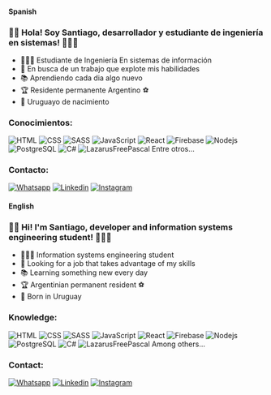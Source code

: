 #### Spanish
### 👋🏻 Hola! Soy Santiago, desarrollador y estudiante de ingeniería en sistemas! 👨🏻‍💻

- 👨🏻‍🎓 Estudiante de Ingeniería En sistemas de información
- 🤯 En busca de un trabajo que explote mis habilidades
- 📚 Aprendiendo cada dia algo nuevo
- 🏆 Residente permanente Argentino ⚽️ 
- 🧉 Uruguayo de nacimiento

### Conocimientos:
<p>
  <img alt="HTML" src="https://img.shields.io/badge/-HTML-E34F26?style=flat-square&logo=HTML5&logoColor=white" />
  <img alt="CSS" src="https://img.shields.io/badge/-CSS-1572B6?style=flat-square&logo=CSS3&logoColor=white" />
  <img alt="SASS" src="https://img.shields.io/badge/-Sass-CD6799?style=flat-square&logo=sass&logoColor=white" />
  <img alt="JavaScript" src="https://img.shields.io/badge/-JavaScript-F7DF1E?style=flat-square&logo=JavaScript&logoColor=white" />
  <img alt="React" src="https://img.shields.io/badge/-React-45b8d8?style=flat-square&logo=react&logoColor=white" />
  <img alt="Firebase" src="https://img.shields.io/badge/-Firebase-FFA611?style=flat-square&logo=firebase&logoColor=white" />
  <img alt="Nodejs" src="https://img.shields.io/badge/-Nodejs-43853d?style=flat-square&logo=Node.js&logoColor=white" />  
  <img alt="PostgreSQL" src="https://img.shields.io/badge/-PostgreSQL-0064a5?style=flat-square&logo=postgresql&logoColor=white%22" />  
  <img alt="C#" src="https://img.shields.io/badge/-C%20Sharp-239120?style=flat-square&logo=csharp&logoColor=white" />
  <img alt="LazarusFreePascal" src="https://img.shields.io/badge/-Pascal-000000?style=flat-square&logo=Lazarus&logoColor=white" />
  Entre otros...
</p>


### Contacto:
[![Whatsapp](https://img.shields.io/badge/-Whatsapp-43853d?style=flat-square&logo=Whatsapp&logoColor=white)][1]
[![Linkedin](https://img.shields.io/badge/-Linkedin-0A66C2?style=flat-square&logo=Linkedin&logoColor=white)][2]
[![Instagram](https://img.shields.io/badge/-Intagram-E4405F?style=flat-square&logo=Instagram&logoColor=white)][3]

[1]: https://wa.me/+59898107657
[2]: https://www.linkedin.com/in/santiago-basso-98208a235/
[3]: https://www.instagram.com/polbasso_/





#### English
### 👋🏻 Hi! I'm Santiago, developer and information systems engineering student! 👨🏻‍💻

- 👨🏻‍🎓 Information systems engineering student
- 🤯 Looking for a job that takes advantage of my skills
- 📚 Learning something new every day
- 🏆 Argentinian permanent resident ⚽️ 
- 🧉 Born in Uruguay


### Knowledge:
<p>
  <img alt="HTML" src="https://img.shields.io/badge/-HTML-E34F26?style=flat-square&logo=HTML5&logoColor=white" />
  <img alt="CSS" src="https://img.shields.io/badge/-CSS-1572B6?style=flat-square&logo=CSS3&logoColor=white" />
  <img alt="SASS" src="https://img.shields.io/badge/-Sass-CD6799?style=flat-square&logo=sass&logoColor=white" />
  <img alt="JavaScript" src="https://img.shields.io/badge/-JavaScript-F7DF1E?style=flat-square&logo=JavaScript&logoColor=white" />
  <img alt="React" src="https://img.shields.io/badge/-React-45b8d8?style=flat-square&logo=react&logoColor=white" />
  <img alt="Firebase" src="https://img.shields.io/badge/-Firebase-FFA611?style=flat-square&logo=firebase&logoColor=white" />
  <img alt="Nodejs" src="https://img.shields.io/badge/-Nodejs-43853d?style=flat-square&logo=Node.js&logoColor=white" />  
  <img alt="PostgreSQL" src="https://img.shields.io/badge/-PostgreSQL-0064a5?style=flat-square&logo=postgresql&logoColor=white%22" />  
  <img alt="C#" src="https://img.shields.io/badge/-C%20Sharp-239120?style=flat-square&logo=csharp&logoColor=white" />
  <img alt="LazarusFreePascal" src="https://img.shields.io/badge/-Pascal-000000?style=flat-square&logo=Lazarus&logoColor=white" />
  Among others...
</p>


### Contact:
[![Whatsapp](https://img.shields.io/badge/-Whatsapp-43853d?style=flat-square&logo=Whatsapp&logoColor=white)][1]
[![Linkedin](https://img.shields.io/badge/-Linkedin-0A66C2?style=flat-square&logo=Linkedin&logoColor=white)][2]
[![Instagram](https://img.shields.io/badge/-Intagram-E4405F?style=flat-square&logo=Instagram&logoColor=white)][3]

[1]: https://wa.me/+59898107657
[2]: https://www.linkedin.com/in/santiago-basso-98208a235/
[3]: https://www.instagram.com/polbasso_/


